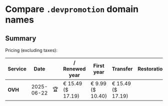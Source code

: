 # Compare `.devpromotion` domain names

## Summary

Pricing (excluding taxes):

| Service | Date |  | / Renewed year | First year | Transfer | Restoration |
|--|--|--|--|--|--|--|
| **OVH** | 2025-06-22 | 🏆 | € 15.49<br>($ 17.19) | € 9.99<br>($ 10.40) | € 15.49<br>($ 17.19) |  |
